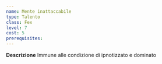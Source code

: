 ```yaml
---
name: Mente inattaccabile
type: Talento
class: Fex
level: 7
cost: 5
prerequisites: 
---
```


**Descrizione**
Immune alle condizione di ipnotizzato e dominato